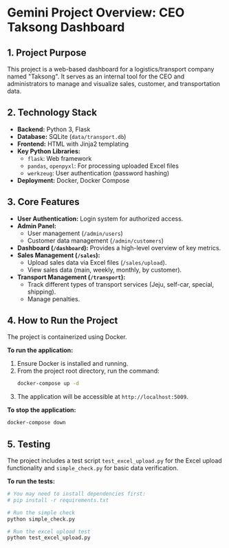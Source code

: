 # Gemini Project Overview: CEO Taksong Dashboard

## 1. Project Purpose

This project is a web-based dashboard for a logistics/transport company named "Taksong". It serves as an internal tool for the CEO and administrators to manage and visualize sales, customer, and transportation data.

## 2. Technology Stack

- **Backend:** Python 3, Flask
- **Database:** SQLite (`data/transport.db`)
- **Frontend:** HTML with Jinja2 templating
- **Key Python Libraries:**
  - `flask`: Web framework
  - `pandas`, `openpyxl`: For processing uploaded Excel files
  - `werkzeug`: User authentication (password hashing)
- **Deployment:** Docker, Docker Compose

## 3. Core Features

- **User Authentication:** Login system for authorized access.
- **Admin Panel:**
  - User management (`/admin/users`)
  - Customer data management (`/admin/customers`)
- **Dashboard (`/dashboard`):** Provides a high-level overview of key metrics.
- **Sales Management (`/sales`):**
  - Upload sales data via Excel files (`/sales/upload`).
  - View sales data (main, weekly, monthly, by customer).
- **Transport Management (`/transport`):**
  - Track different types of transport services (Jeju, self-car, special, shipping).
  - Manage penalties.

## 4. How to Run the Project

The project is containerized using Docker.

**To run the application:**
1.  Ensure Docker is installed and running.
2.  From the project root directory, run the command:
    ```bash
    docker-compose up -d
    ```
3.  The application will be accessible at `http://localhost:5009`.

**To stop the application:**
```bash
docker-compose down
```

## 5. Testing

The project includes a test script `test_excel_upload.py` for the Excel upload functionality and `simple_check.py` for basic data verification.

**To run the tests:**
```bash
# You may need to install dependencies first:
# pip install -r requirements.txt

# Run the simple check
python simple_check.py

# Run the excel upload test
python test_excel_upload.py
```
